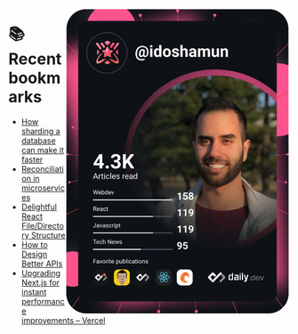 <a href="https://app.daily.dev/idoshamun"><img src="https://raw.githubusercontent.com/idoshamun/idoshamun/devcard/devcard.svg" align='right' width="400" alt="Ido Shamun's Dev Card"/></a>

# 📚 Recent bookmarks
<!-- BOOKMARKS:START -->
- [How sharding a database can make it faster](https://app.daily.dev/posts/X-s1P7D2x?utm_source=rss&utm_medium=bookmarks&utm_campaign=28849d86070e4c099c877ab6837c61f0)
- [Reconciliation in microservices](https://app.daily.dev/posts/rmxNLZ1WP?utm_source=rss&utm_medium=bookmarks&utm_campaign=28849d86070e4c099c877ab6837c61f0)
- [Delightful React File/Directory Structure](https://app.daily.dev/posts/yQT5B45VL?utm_source=rss&utm_medium=bookmarks&utm_campaign=28849d86070e4c099c877ab6837c61f0)
- [How to Design Better APIs](https://app.daily.dev/posts/6xsJVXcgT?utm_source=rss&utm_medium=bookmarks&utm_campaign=28849d86070e4c099c877ab6837c61f0)
- [Upgrading Next.js for instant performance improvements – Vercel](https://app.daily.dev/posts/TyOzDiSdr?utm_source=rss&utm_medium=bookmarks&utm_campaign=28849d86070e4c099c877ab6837c61f0)
<!-- BOOKMARKS:END -->
